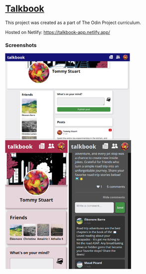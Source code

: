 # [Talkbook](https://talkbook-app.netlify.app/)

This project was created as a part of The Odin Project curriculum.

Hosted on Netlify: https://talkbook-app.netlify.app/

### Screenshots
<img src="./screenshots/desktop_1.png" width="400"/> 
<img src="./screenshots/mobile_1.png" width="200"/> <img src="./screenshots/mobile_2.png" width="200"/>
